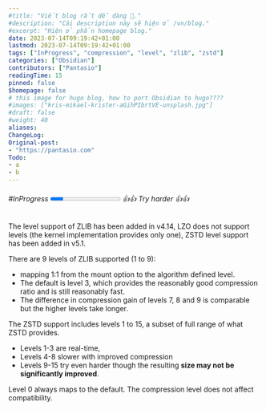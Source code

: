 ```yaml
---
#title: "Viết blog rất dễ dàng 👋."
#description: "Cái description này sẽ hiện ở /vn/blog."
#excerpt: "Hiện ở phần homepage blog."
date: 2023-07-14T09:19:42+01:00
lastmod: 2023-07-14T09:19:42+01:00
tags: ["InProgress", "compression", "level", "zlib", "zstd"]
categories: ["Obsidian"]
contributors: ["Pantasio"]
readingTime: 15
pinned: false
$homepage: false
# this image for hugo blog, how to port Obsidian to hugo????
#images: ["kris-mikael-krister-aGihPIbrtVE-unsplash.jpg"]
#draft: false
#weight: 40
aliases:
ChangeLog: 
Original-post:
- "https://pantasio.com"
Todo:
- a
- b
---
```

###### #InProgress  <progress value="18" max="100"></progress> 👍👍 Try harder 👍👍


The level support of ZLIB has been added in v4.14, LZO does not support levels (the kernel implementation provides only one), ZSTD level support has been added in v5.1.

There are 9 levels of ZLIB supported (1 to 9): 
- mapping 1:1 from the mount option to the algorithm defined level.
- The default is level 3, which provides the reasonably good compression ratio and is still reasonably fast.
- The difference in compression gain of levels 7, 8 and 9 is comparable but the higher levels take longer.

The ZSTD support includes levels 1 to 15, a subset of full range of what ZSTD provides.
- Levels 1-3 are real-time, 
- Levels 4-8 slower with improved compression
- Levels 9-15 try even harder though the resulting **size may not be significantly improved**.

Level 0 always maps to the default. The compression level does not affect compatibility.